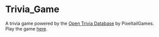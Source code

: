 # Trivia_Game
A trivia game powered by the [Open Trivia Database](https://opentdb.com/) by PixeltailGames.<br>
Play the game [here](https://midymyth.github.io/Trivia_Game/game).
